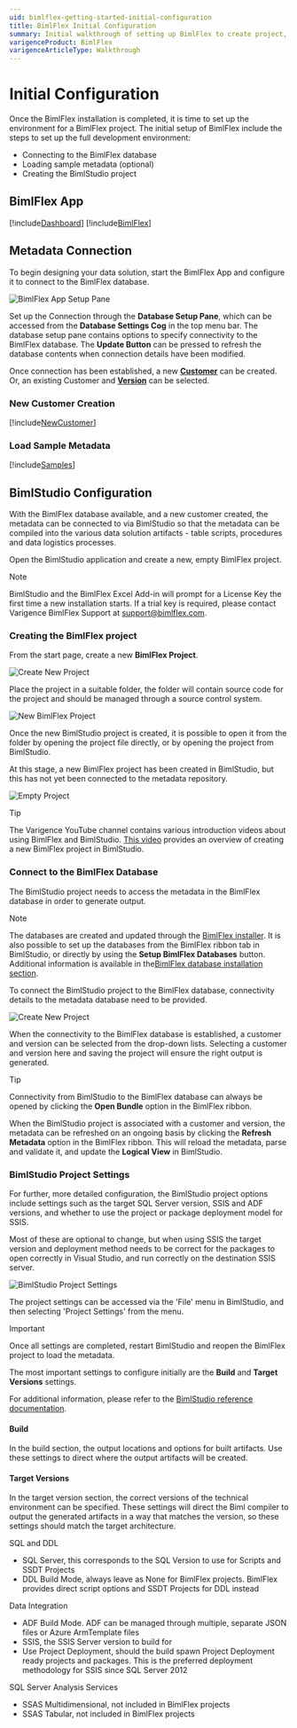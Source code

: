 ```yaml
---
uid: bimlflex-getting-started-initial-configuration
title: BimlFlex Initial Configuration
summary: Initial walkthrough of setting up BimlFlex to create project, connect database, and load sample metadata
varigenceProduct: BimlFlex
varigenceArticleType: Walkthrough
---
```

# Initial Configuration

Once the BimlFlex installation is completed, it is time to set up the environment for a BimlFlex project. The initial setup of BimlFlex include the steps to set up the full development environment:

* Connecting to the BimlFlex database
* Loading sample metadata (optional)
* Creating the BimlStudio project

## BimlFlex App

[!include[Dashboard](../metadata-editors/_incl-header-dashboard.md)]
[!include[BimlFlex](../metadata-editors/_incl-header-bimlflex-app.md)]

## Metadata Connection

To begin designing your data solution, start the BimlFlex App and configure it to connect to the BimlFlex database.

![BimlFlex App Setup Pane](images/bfx-new-connection.png "BimlFlex App Setup Pane")

Set up the Connection through the **Database Setup Pane**, which can be accessed from the **Database Settings Cog** in the top menu bar. The database setup pane contains options to specify connectivity to the BimlFlex database. The **Update Button** can be pressed to refresh the database contents when connection details have been modified.

Once connection has been established, a new [**Customer**](xref:bimlflex-concepts-customer) can be created. Or, an existing Customer and [**Version**](xref:bimlflex-concepts-version) can be selected.

### New Customer Creation

[!include[NewCustomer](../metadata-editors/_incl-header-new-customer.md)]

### Load Sample Metadata

[!include[Samples](_incl-header-samples.md)]

## BimlStudio Configuration

With the BimlFlex database available, and a new customer created, the metadata can be connected to via BimlStudio so that the metadata can be compiled into the various data solution artifacts - table scripts, procedures and data logistics processes.

Open the BimlStudio application and create a new, empty BimlFlex project.

> [!NOTE]
> BimlStudio and the BimlFlex Excel Add-in will prompt for a License Key the first time a new installation starts.
> If a trial key is required, please contact Varigence BimlFlex Support at [support@bimlflex.com](mailto:support@bimlflex.com).

### Creating the BimlFlex project

From the start page, create a new **BimlFlex Project**.

![Create New Project](images/new-bs-project-screen.png "Create New Project")

Place the project in a suitable folder, the folder will contain source code for the project and should be managed through a source control system.

![New BimlFlex Project](images/bfx-my-first-project.png "New BimlFlex Project")

Once the new BimlStudio project is created, it is possible to open it from the folder by opening the project file directly, or by opening the project from BimlStudio.

At this stage, a new BimlFlex project has been created in BimlStudio, but this has not yet been connected to the metadata repository.

![Empty Project](images/bs-new-project-screen.png "Empty Project")

> [!TIP]
> The Varigence YouTube channel contains various introduction videos about using BimlFlex and BimlStudio. [This video](https://www.youtube.com/watch?v=qhDTwv-jYKc?rel=0&autoplay=0) provides an overview of creating a new BimlFlex project in BimlStudio.

### Connect to the BimlFlex Database

The BimlStudio project needs to access the metadata in the BimlFlex database in order to generate output.

> [!NOTE]
> The databases are created and updated through the [BimlFlex installer](xref:bimlflex-setup-installing-bimlflex). It is also possible to set up the databases from the BimlFlex ribbon tab in BimlStudio, or directly by using the **Setup BimlFlex Databases** button.
> Additional information is available in the[BimlFlex database installation section](xref:bimlflex-setup-metadata-database-installation).

To connect the BimlStudio project to the BimlFlex database, connectivity details to the metadata database need to be provided.

![Create New Project](images/bs-new-project-screen-connectivity.png "Create New Project")

When the connectivity to the BimlFlex database is established, a customer and version can be selected from the drop-down lists. Selecting a customer and version here and saving the project will ensure the right output is generated.

> [!TIP]
> Connectivity from BimlStudio to the BimlFlex database can always be opened by clicking the **Open Bundle** option in the BimlFlex ribbon.

When the BimlStudio project is associated with a customer and version, the metadata can be refreshed on an ongoing basis by clicking the **Refresh Metadata** option in the BimlFlex ribbon. This will reload the metadata, parse and validate it, and update the **Logical View** in BimlStudio.

### BimlStudio Project Settings

For further, more detailed configuration, the BimlStudio project options include settings such as the target SQL Server version, SSIS and ADF versions, and whether to use the project or package deployment model for SSIS.

Most of these are optional to change, but when using SSIS the target version and deployment method needs to be correct for the packages to open correctly in Visual Studio, and run correctly on the destination SSIS server.

![BimlStudio Project Settings](images/bs-new-project-settings.png "BimlStudio Project Settings")

The project settings can be accessed via the 'File' menu in BimlStudio, and then selecting 'Project Settings' from the menu.

> [!IMPORTANT]
> Once all settings are completed, restart BimlStudio and reopen the BimlFlex project to load the metadata.

The most important settings to configure initially are the **Build** and **Target Versions** settings.

For additional information, please refer to the [BimlStudio reference documentation](xref:bimlstudio-user-guide).

#### Build

In the build section, the output locations and options for built artifacts. Use these settings to direct where the output artifacts will be created.

#### Target Versions

In the target version section, the correct versions of the technical environment can be specified. These settings will direct the Biml compiler to output the generated artifacts in a way that matches the version, so these settings should match the target architecture.

SQL and DDL

* SQL Server, this corresponds to the SQL Version to use for Scripts and SSDT Projects
* DDL Build Mode, always leave as None for BimlFlex projects. BimlFlex provides direct script options and SSDT Projects for DDL instead

Data Integration

* ADF Build Mode. ADF can be managed through multiple, separate JSON files or Azure ArmTemplate files
* SSIS, the SSIS Server version to build for
* Use Project Deployment, should the build spawn Project Deployment ready projects and packages. This is the preferred deployment methodology for SSIS since SQL Server 2012

SQL Server Analysis Services

* SSAS Multidimensional, not included in BimlFlex projects
* SSAS Tabular, not included in BimlFlex projects
